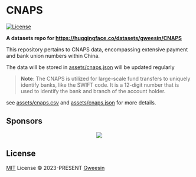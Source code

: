 # CNAPS

[//]: # ([![npm version][npm-version-src]][npm-version-href])

[//]: # ([![npm downloads][npm-downloads-src]][npm-downloads-href])

[//]: # ([![bundle][bundle-src]][bundle-href])

[//]: # ([![JSDocs][jsdocs-src]][jsdocs-href])
[![License][license-src]][license-href]

**A datasets repo for https://huggingface.co/datasets/gweesin/CNAPS**

This repository pertains to CNAPS data, encompassing extensive payment and bank union numbers within China.

The data will be stored in [assets/cnaps.json](./assets/cnaps.json) will be updated regularly

> **Note**:
> The CNAPS is utilized for large-scale fund transfers to uniquely identify banks, like the SWIFT code. It is a 12-digit
> number that is used to identify the bank and branch of the account holder.

see [assets/cnaps.csv](./assets/cnaps.csv) and [assets/cnaps.json](./assets/cnaps.json) for more details.

## Sponsors

<p align="center">
  <a href="https://cdn.jsdelivr.net/gh/gweesin/static/sponsors.svg">
    <img src='https://cdn.jsdelivr.net/gh/gweesin/static/sponsors.svg'/>
  </a>
</p>

## License

[MIT](./LICENSE) License © 2023-PRESENT [Gweesin](https://github.com/gweesin)

<!-- Badges -->

[npm-version-src]: https://img.shields.io/npm/v/CNAPS?style=flat&colorA=080f12&colorB=1fa669

[npm-version-href]: https://npmjs.com/package/CNAPS

[npm-downloads-src]: https://img.shields.io/npm/dm/CNAPS?style=flat&colorA=080f12&colorB=1fa669

[npm-downloads-href]: https://npmjs.com/package/CNAPS

[bundle-src]: https://img.shields.io/bundlephobia/minzip/CNAPS?style=flat&colorA=080f12&colorB=1fa669&label=minzip

[bundle-href]: https://bundlephobia.com/result?p=CNAPS

[license-src]: https://img.shields.io/github/license/gweesin/CNAPS.svg?style=flat&colorA=080f12&colorB=1fa669

[license-href]: https://github.com/gweesin/CNAPS/blob/main/LICENSE

[jsdocs-src]: https://img.shields.io/badge/jsdocs-reference-080f12?style=flat&colorA=080f12&colorB=1fa669

[jsdocs-href]: https://www.jsdocs.io/package/CNAPS
